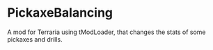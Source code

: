 # PickaxeBalancing
A mod for Terraria using tModLoader, that changes the stats of some pickaxes and drills.
